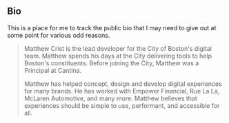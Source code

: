 ## Bio

This is a place for me to track the public bio that I may need to give out at some point for various odd reasons.

> Matthew Crist is the lead developer for the City of Boston's digital team. Matthew spends his days at the City delivering tools to help Boston's constituents. Before joining the City, Matthew was a Principal at Cantina. 
>
> Matthew has helped concept, design and develop digital experiences for many brands. He has worked with Empower Financial, Rue La La, McLaren Automotive, and many more. Matthew believes that experiences should be simple to use, performant, and accessible for all.


